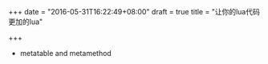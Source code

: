 +++
date = "2016-05-31T16:22:49+08:00"
draft = true
title = "让你的lua代码更加的lua"

+++

* metatable and metamethod
